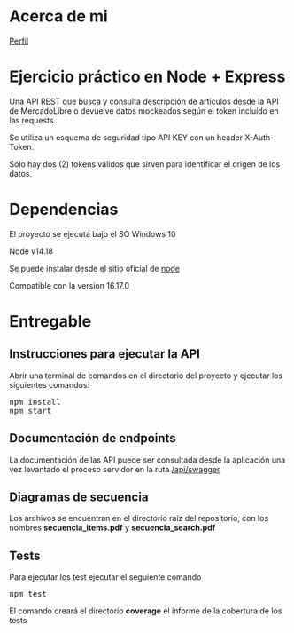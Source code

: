 # Acerca de mi 
[Perfil](https://github.com/pabloMoron/profile)

# Ejercicio práctico en Node + Express
Una API REST que busca y consulta descripción de artículos desde la API de MercadoLibre o devuelve datos mockeados según el token incluído en las requests.

Se utiliza un esquema de seguridad tipo API KEY con un header X-Auth-Token.

Sólo hay dos (2) tokens válidos que sirven para identificar el origen de los datos.

# Dependencias
El proyecto se ejecuta bajo el SO Windows 10

Node v14.18

Se puede instalar desde el sitio oficial de [node](https://nodejs.org/)


Compatible con la version 16.17.0

# Entregable
## Instrucciones para ejecutar la API
Abrir una terminal de comandos en el directorio del proyecto y ejecutar los siguientes comandos:

<pre>
npm install
npm start
</pre>

## Documentación de endpoints
La documentación de las API puede ser consultada desde la aplicación una vez levantado el proceso servidor en la ruta [/api/swagger](http://localhost:9000/api/swagger)


## Diagramas de secuencia
Los archivos se encuentran en el directorio raíz del repositorio, con los nombres <b>secuencia_items.pdf</b> y <b>secuencia_search.pdf</b>

## Tests

Para ejecutar los test ejecutar el seguiente comando
<pre>
npm test
</pre>

El comando creará el directorio <b>coverage</b> el informe de la cobertura de los tests